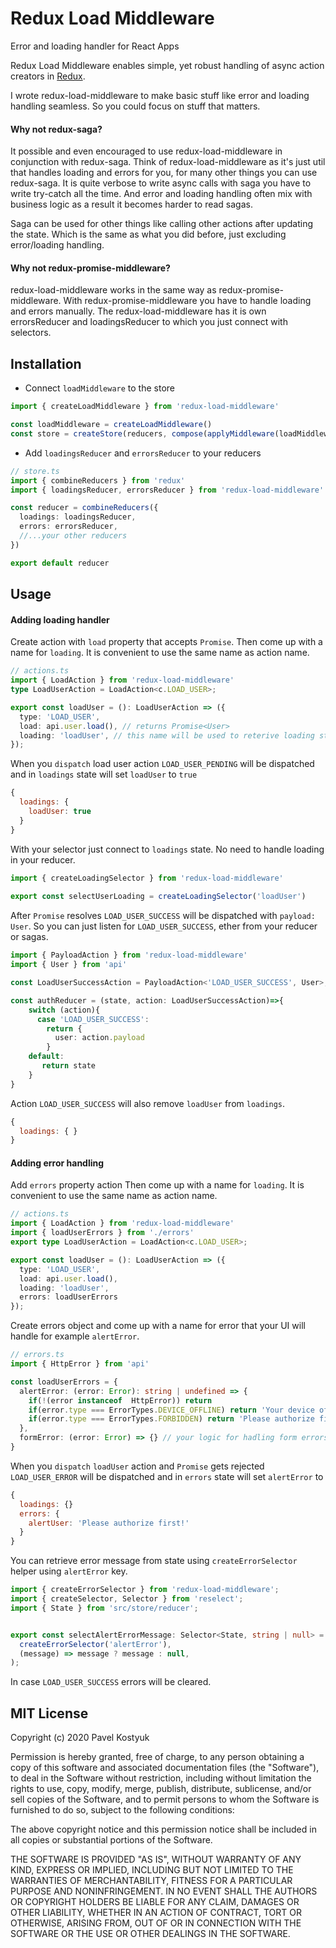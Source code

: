 # Redux Load Middleware
Error and loading handler for React Apps

Redux Load Middleware enables simple, yet robust handling of async action creators in [Redux](http://redux.js.org). 

I wrote redux-load-middleware to make basic stuff like error and loading handling seamless. So you could focus on stuff that matters.

#### Why not redux-saga?
It possible and even encouraged to use redux-load-middleware in conjunction with redux-saga. Think of redux-load-middleware as it's just util that handles loading and errors for you, for many other things you can use redux-saga.
It is quite verbose to write async calls with saga you have to write try-catch all the time. And error and loading handling often mix with business logic as a result it becomes harder to read sagas.

Saga can be used for other things like calling other actions after updating the state. Which is the same as what you did before, just excluding error/loading handling.

#### Why not redux-promise-middleware?
redux-load-middleware works in the same way as redux-promise-middleware. With redux-promise-middleware you have to handle loading and errors manually. The redux-load-middleware has it is own errorsReducer and loadingsReducer to which you just connect with selectors.
## Installation
- Connect `loadMiddleware` to the store
```typescript
import { createLoadMiddleware } from 'redux-load-middleware'

const loadMiddleware = createLoadMiddleware()
const store = createStore(reducers, compose(applyMiddleware(loadMiddleware)))
```
- Add `loadingsReducer` and `errorsReducer` to your reducers
```typescript
// store.ts
import { combineReducers } from 'redux'
import { loadingsReducer, errorsReducer } from 'redux-load-middleware'

const reducer = combineReducers({
  loadings: loadingsReducer,
  errors: errorsReducer,
  //...your other reducers
})

export default reducer
```

## Usage
#### Adding loading handler
Create action with `load` property that accepts `Promise`.
Then come up with a name for `loading`. It is convenient to use the same name as action name. 
```typescript
// actions.ts
import { LoadAction } from 'redux-load-middleware'
type LoadUserAction = LoadAction<c.LOAD_USER>;

export const loadUser = (): LoadUserAction => ({
  type: 'LOAD_USER',
  load: api.user.load(), // returns Promise<User>
  loading: 'loadUser', // this name will be used to reterive loading status from loadingsReducer
});
```
When you `dispatch` load user action `LOAD_USER_PENDING`
will be dispatched and in `loadings` state will set `loadUser` to `true`
```js
{
  loadings: {
    loadUser: true 
  }
}
```
With your selector just connect to `loadings` state. No need to handle loading in your reducer.
```typescript
import { createLoadingSelector } from 'redux-load-middleware'
  
export const selectUserLoading = createLoadingSelector('loadUser')
```
After `Promise` resolves `LOAD_USER_SUCCESS` will be dispatched with `payload: User`. So you can just listen for `LOAD_USER_SUCCESS`, ether from your reducer or sagas. 
```typescript
import { PayloadAction } from 'redux-load-middleware'
import { User } from 'api'

const LoadUserSuccessAction = PayloadAction<'LOAD_USER_SUCCESS', User>;

const authReducer = (state, action: LoadUserSuccessAction)=>{
    switch (action){
      case 'LOAD_USER_SUCCESS':
        return {
          user: action.payload
        }
    default:
       return state
    }
}
```

Action `LOAD_USER_SUCCESS` will also remove `loadUser` from `loadings`.
```js
{
  loadings: { }
}
```

#### Adding error handling
Add `errors` property action
Then come up with a name for `loading`. It is convenient to use the same name as action name. 
```typescript
// actions.ts
import { LoadAction } from 'redux-load-middleware'
import { loadUserErrors } from './errors'
export type LoadUserAction = LoadAction<c.LOAD_USER>;

export const loadUser = (): LoadUserAction => ({
  type: 'LOAD_USER',
  load: api.user.load(),
  loading: 'loadUser',
  errors: loadUserErrors
});
```
Create errors object and come up with a name for error that your UI will handle for example `alertError`.
```typescript
// errors.ts
import { HttpError } from 'api'

const loadUserErrors = {
  alertError: (error: Error): string | undefined => {
    if(!(error instanceof  HttpError)) return
    if(error.type === ErrorTypes.DEVICE_OFFLINE) return 'Your device offline!'
    if(error.type === ErrorTypes.FORBIDDEN) return 'Please authorize first!'
  },
  formError: (error: Error) => {} // your logic for hadling form errors
}
```
When you `dispatch` `loadUser` action and `Promise` gets rejected `LOAD_USER_ERROR`
will be dispatched and in `errors` state will set `alertError` to 
```js
{
  loadings: {}
  errors: {  
    alertUser: 'Please authorize first!'
  }
}
```
You can retrieve error message from state using `createErrorSelector` helper using `alertError` key.
```typescript
import { createErrorSelector } from 'redux-load-middleware';
import { createSelector, Selector } from 'reselect';
import { State } from 'src/store/reducer';


export const selectAlertErrorMessage: Selector<State, string | null> = createSelector(
  createErrorSelector('alertError'),
  (message) => message ? message : null,
);
```

In case `LOAD_USER_SUCCESS` errors will be cleared.


## MIT License

Copyright (c) 2020 Pavel Kostyuk

Permission is hereby granted, free of charge, to any person obtaining a copy
of this software and associated documentation files (the "Software"), to deal
in the Software without restriction, including without limitation the rights
to use, copy, modify, merge, publish, distribute, sublicense, and/or sell
copies of the Software, and to permit persons to whom the Software is
furnished to do so, subject to the following conditions:

The above copyright notice and this permission notice shall be included in all
copies or substantial portions of the Software.

THE SOFTWARE IS PROVIDED "AS IS", WITHOUT WARRANTY OF ANY KIND, EXPRESS OR
IMPLIED, INCLUDING BUT NOT LIMITED TO THE WARRANTIES OF MERCHANTABILITY,
FITNESS FOR A PARTICULAR PURPOSE AND NONINFRINGEMENT. IN NO EVENT SHALL THE
AUTHORS OR COPYRIGHT HOLDERS BE LIABLE FOR ANY CLAIM, DAMAGES OR OTHER
LIABILITY, WHETHER IN AN ACTION OF CONTRACT, TORT OR OTHERWISE, ARISING FROM,
OUT OF OR IN CONNECTION WITH THE SOFTWARE OR THE USE OR OTHER DEALINGS IN THE
SOFTWARE.

